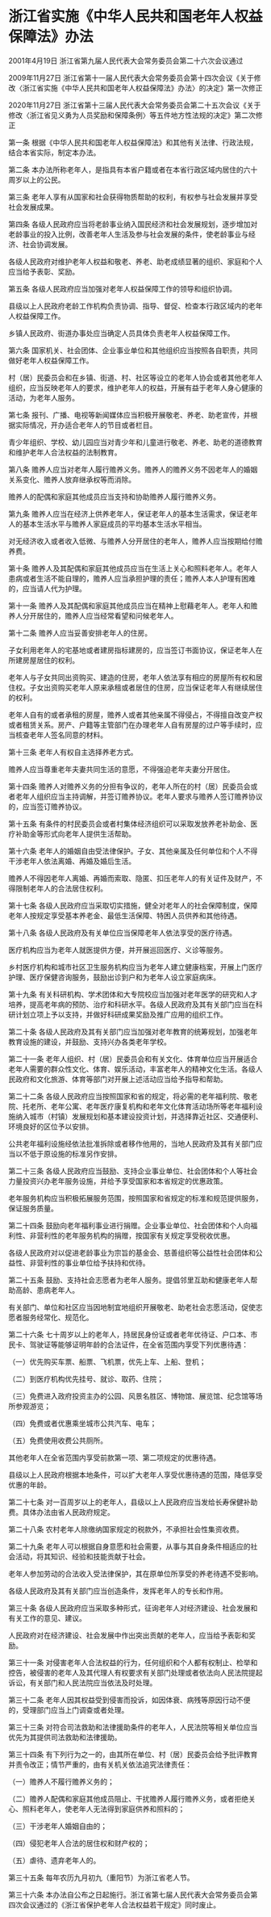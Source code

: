 # 浙江省实施《中华人民共和国老年人权益保障法》办法

2001年4月19日 浙江省第九届人民代表大会常务委员会第二十六次会议通过

2009年11月27日 浙江省第十一届人民代表大会常务委员会第十四次会议《关于修改〈浙江省实施《中华人民共和国老年人权益保障法》办法〉的决定》第一次修正

2020年11月27日 浙江省第十三届人民代表大会常务委员会第二十五次会议《关于修改〈浙江省见义勇为人员奖励和保障条例〉等五件地方性法规的决定》第二次修正

<!-- INFO END -->

第一条 根据《中华人民共和国老年人权益保障法》和其他有关法律、行政法规，结合本省实际，制定本办法。

第二条 本办法所称老年人，是指具有本省户籍或者在本省行政区域内居住的六十周岁以上的公民。

第三条 老年人享有从国家和社会获得物质帮助的权利，有权参与社会发展并享受社会发展成果。

第四条 各级人民政府应当将老龄事业纳入国民经济和社会发展规划，逐步增加对老龄事业的投入比例，改善老年人生活及参与社会发展的条件，使老龄事业与经济、社会协调发展。

各级人民政府对维护老年人权益和敬老、养老、助老成绩显著的组织、家庭和个人应当给予表彰、奖励。

第五条 各级人民政府应当加强对老年人权益保障工作的领导和组织协调。

县级以上人民政府老龄工作机构负责协调、指导、督促、检查本行政区域内的老年人权益保障工作。

乡镇人民政府、街道办事处应当确定人员具体负责老年人权益保障工作。

第六条 国家机关、社会团体、企业事业单位和其他组织应当按照各自职责，共同做好老年人权益保障工作。

村（居）民委员会和在乡镇、街道、村、社区等设立的老年人协会或者其他老年人组织，应当反映老年人的要求，维护老年人的权益，开展有益于老年人身心健康的活动，为老年人服务。

第七条 报刊、广播、电视等新闻媒体应当积极开展敬老、养老、助老宣传，并根据实际情况，开办适合老年人的节目或者栏目。

青少年组织、学校、幼儿园应当对青少年和儿童进行敬老、养老、助老的道德教育和维护老年人合法权益的法制教育。

第八条 赡养人应当对老年人履行赡养义务。赡养人的赡养义务不因老年人的婚姻关系变化、赡养人放弃继承权等而消除。

赡养人的配偶和家庭其他成员应当支持和协助赡养人履行赡养义务。

第九条 赡养人应当在经济上供养老年人，保证老年人的基本生活需求，保证老年人的基本生活水平与赡养人家庭成员的平均基本生活水平相当。

对无经济收入或者收入低微、与赡养人分开居住的老年人，赡养人应当按期给付赡养费。

第十条 赡养人及其配偶和家庭其他成员应当在生活上关心和照料老年人。老年人患病或者生活不能自理的，赡养人应当承担护理的责任；赡养人本人护理有困难的，应当请人代为护理。

第十一条 赡养人及其配偶和家庭其他成员应当在精神上慰藉老年人。老年人和赡养人分开居住的，赡养人应当经常看望和问候老年人。

第十二条 赡养人应当妥善安排老年人的住房。

子女利用老年人的宅基地或者建房指标建房的，应当签订书面协议，保证老年人在所建房屋居住的权利。

老年人与子女共同出资购买、建造的住房，老年人依法享有相应的房屋所有权和居住权。子女出资购买老年人原来承租或者居住的住房，应当保证老年人有继续居住的权利。

老年人自有的或者承租的房屋，赡养人或者其他亲属不得侵占，不得擅自改变产权或者租赁关系。房产、户籍等主管部门在办理老年人自有房屋的过户等手续时，应当核查老年人签名同意的材料。

第十三条 老年人有权自主选择养老方式。

赡养人应当尊重老年夫妻共同生活的意愿，不得强迫老年夫妻分开居住。

第十四条 赡养人对赡养义务的分担有争议的，老年人所在的村（居）民委员会或者老年人组织应当主持调解，并签订赡养协议。老年人要求与赡养人签订赡养协议的，应当签订赡养协议。

第十五条 有条件的村民委员会或者村集体经济组织可以采取发放养老补助金、医疗补助金等形式向老年人提供生活帮助。

第十六条 老年人的婚姻自由受法律保护。子女、其他亲属及任何单位和个人不得干涉老年人依法离婚、再婚及婚后生活。

赡养人不得因老年人离婚、再婚而索取、隐匿、扣压老年人的有关证件及财产，不得限制老年人的合法居住权利。

第十七条 各级人民政府应当采取切实措施，健全对老年人的社会保障制度，保障老年人按规定享受基本养老金、最低生活保障、特困人员供养和其他待遇。

第十八条 各级人民政府及有关单位应当保障老年人依法享受的医疗待遇。

医疗机构应当为老年人就医提供方便，并开展巡回医疗、义诊等服务。

乡村医疗机构和城市社区卫生服务机构应当为老年人建立健康档案，开展上门医疗护理、医疗保健咨询服务，鼓励出诊到户和为老年人设立家庭病床。

第十九条 有关科研机构、学术团体和大专院校应当加强对老年医学的研究和人才培养，提高老年病的预防、治疗和科研水平。各级人民政府及其有关部门应当在科研计划立项上予以支持，并做好科研成果奖励及推广应用的组织工作。

第二十条 各级人民政府及其有关部门应当加强对老年教育的统筹规划，加强老年教育设施的建设，并鼓励、支持兴办各类老年学校。

第二十一条 老年人组织、村（居）民委员会和有关文化、体育单位应当开展适合老年人需要的群众性文化、体育、娱乐活动，丰富老年人的精神文化生活。各级人民政府和文化旅游、体育等部门对开展上述活动应当给予指导和帮助。

第二十二条 各级人民政府应当按照国家和省的规定，将必需的老年福利院、敬老院、托老所、老年公寓、老年医疗康复机构和老年文化体育活动场所等老年福利设施纳入城市（村镇）发展规划和基本建设投资计划，并选择靠近社区、交通便利、环境良好的区位予以安排。

公共老年福利设施经依法批准拆除或者移作他用的，当地人民政府及其有关部门应当以不低于原设施的标准另作安排。

第二十三条 各级人民政府应当鼓励、支持企业事业单位、社会团体和个人等社会力量投资兴办老年服务设施，并给予享受国家和本省规定的优惠政策。

老年服务机构应当积极拓展服务范围，按照国家和省规定的标准和规范提供服务，保证服务质量。

第二十四条 鼓励向老年福利事业进行捐赠。企业事业单位、社会团体和个人向福利性、非营利性的老年服务机构的捐赠，按国家有关规定享受税收优惠。

各级人民政府对以促进老龄事业为宗旨的基金会、慈善组织等公益性社会团体和公益性、非营利性的事业单位给予扶持和优待。

第二十五条 鼓励、支持社会志愿者为老年人服务。提倡邻里互助和健康老年人帮助高龄、患病老年人。

有关部门、单位和社区应当因地制宜地组织开展敬老、助老社会志愿活动，促使志愿者服务经常化、规范化。

第二十六条 七十周岁以上的老年人，持居民身份证或者老年优待证、户口本、市民卡、驾驶证等能够证明年龄的合法证件，在全省范围内享受下列优惠待遇：

（一）优先购买车票、船票、飞机票，优先上车、上船、登机；

（二）到医疗机构优先挂号、就诊、取药、住院；

（三）免费进入政府投资主办的公园、风景名胜区、博物馆、展览馆、纪念馆等场所参观游览；

（四）免费或者优惠乘坐城市公共汽车、电车；

（五）免费使用收费公共厕所。

其他老年人在全省范围内享受前款第一项、第二项规定的优惠待遇。

县级以上人民政府根据本地条件，可以扩大老年人享受优惠待遇的范围，降低享受优惠的年龄。

第二十七条 对一百周岁以上的老年人，县级以上人民政府应当发给长寿保健补助费。具体办法由省人民政府规定。

第二十八条 农村老年人除缴纳国家规定的税款外，不承担社会性集资收费。

第二十九条 老年人可以根据自身意愿和社会需要，从事与其自身条件相适应的社会活动，将其知识、经验和技能贡献于社会。

老年人参加劳动的合法收入受法律保护，其在原单位所享受的养老待遇不受影响。

各级人民政府及其有关部门应当创造条件，发挥老年人的专长和作用。

第三十条 各级人民政府应当采取多种形式，征询老年人对经济建设、社会发展和有关工作的意见、建议。

人民政府对在经济建设、社会发展中作出突出贡献的老年人，应当给予表彰和奖励。

第三十一条 对侵害老年人合法权益的行为，任何组织和个人都有权制止、检举和控告，被侵害的老年人及其代理人有权要求有关部门处理或者依法向人民法院提起诉讼，有关部门和人民法院应当依法及时处理。

第三十二条 老年人因其权益受到侵害而投诉，如因体衰、病残等原因行动不便的，受理部门应当上门调查或者处理。

第三十三条 对符合司法救助和法律援助条件的老年人，人民法院等相关单位应当优先为其提供司法救助和法律援助。

第三十四条 有下列行为之一的，由其所在单位、村（居）民委员会给予批评教育并责令改正；情节严重的，由有关机关依法追究法律责任：

（一）赡养人不履行赡养义务的；

（二）赡养人配偶和家庭其他成员阻止、干扰赡养人履行赡养义务，或者拒绝关心、照料老年人，使老年人无法得到家庭供养和照料的；

（三）干涉老年人婚姻自由的；

（四）侵犯老年人合法的居住权和财产权的；

（五）虐待、遗弃老年人的。

第三十五条 每年农历九月初九（重阳节）为浙江省老人节。

第三十六条 本办法自公布之日起施行。浙江省第七届人民代表大会常务委员会第四次会议通过的《浙江省保护老年人合法权益若干规定》同时废止。